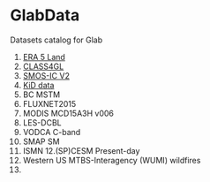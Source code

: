 # GlabData
Datasets catalog for Glab


1. [ERA 5 Land](era5.md)
2. [CLASS4GL](CLASS4GL.md)
3. [SMOS-IC V2](SMOS-ICV2.md)
4. [KiD data](kid_data.md)
5. BC MSTM
6. FLUXNET2015
7. MODIS MCD15A3H v006
8. LES-DCBL
9. VODCA C-band
10. SMAP SM
11. ISMN
12.(SP)CESM Present-day
13. Western US MTBS-Interagency (WUMI) wildfires
14. 
